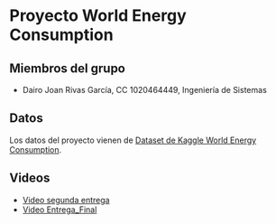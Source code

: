 # Proyecto World Energy Consumption

## Miembros del grupo

- Dairo Joan Rivas García, CC 1020464449, Ingeniería de Sistemas

## Datos

Los datos del proyecto vienen de [Dataset de Kaggle World Energy Consumption](https://www.kaggle.com/datasets/pralabhpoudel/world-energy-consumption?select=World+Energy+Consumption.csv).


## Videos

- [Video segunda entrega](https://youtu.be/P21mXpfwnkQ)
- [Video Entrega_Final](https://youtu.be/rQVOCk-4iGs)